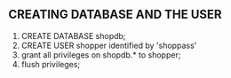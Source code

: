 ## CREATING DATABASE AND THE USER
1. CREATE DATABASE shopdb;
2. CREATE USER shopper identified by 'shoppass'
3. grant all privileges on shopdb.* to shopper;
4. flush privileges;
